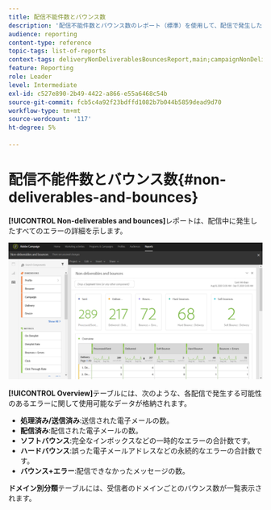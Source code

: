 ```yaml
---
title: 配信不能件数とバウンス数
description: '配信不能件数とバウンス数のレポート（標準）を使用して、配信で発生した可能性のあるエラーについて学びます。 '
audience: reporting
content-type: reference
topic-tags: list-of-reports
context-tags: deliveryNonDeliverablesBouncesReport,main;campaignNonDeliverablesBouncesReport,main;programNonDeliverablesBouncesReport,main
feature: Reporting
role: Leader
level: Intermediate
exl-id: c527e890-2b49-4422-a866-e55a6468c54b
source-git-commit: fcb5c4a92f23bdffd1082b7b044b5859dead9d70
workflow-type: tm+mt
source-wordcount: '117'
ht-degree: 5%

---
```


# 配信不能件数とバウンス数{#non-deliverables-and-bounces}

**[!UICONTROL Non-deliverables and bounces]**&#x200B;レポートは、配信中に発生したすべてのエラーの詳細を示します。

![](assets/delivery_reports_7.png)

**[!UICONTROL Overview]**&#x200B;テーブルには、次のような、各配信で発生する可能性のあるエラーに関して使用可能なデータが格納されます。

* **処理済み/送信済み**:送信された電子メールの数。
* **配信済み**:配信された電子メールの数。
* **ソフトバウンス**:完全なインボックスなどの一時的なエラーの合計数です。
* **ハードバウンス**:誤った電子メールアドレスなどの永続的なエラーの合計数です。
* **バウンス+エラー**:配信できなかったメッセージの数。

**ドメイン別分類**&#x200B;テーブルには、受信者のドメインごとのバウンス数が一覧表示されます。

